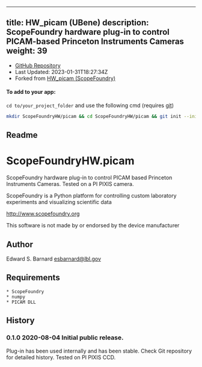 
---
title: HW_picam (UBene)
description: ScopeFoundry hardware plug-in to control PICAM-based Princeton Instruments Cameras
weight: 39
---
- [GitHub Repository](https://github.com/UBene/HW_picam)
- Last Updated: 2023-01-31T18:27:34Z
- Forked from [HW_picam (ScopeFoundry)](/docs/300_reference/hw-components/HW_picam-ScopeFoundry)

#### To add to your app:

`cd to/your_project_folder` and use the following cmd (requires [git](/docs/100_development/20_git/))

```bash
mkdir ScopeFoundryHW/picam && cd ScopeFoundryHW/picam && git init --initial-branch=master && git remote add upstream_UBene https://github.com/UBene/HW_picam && git pull upstream_UBene master && cd ../..
```

## Readme
ScopeFoundryHW.picam
===================================

ScopeFoundry hardware plug-in to control PICAM based Princeton Instruments
Cameras. Tested on a PI PIXIS camera.

ScopeFoundry is a Python platform for controlling custom laboratory 
experiments and visualizing scientific data

<http://www.scopefoundry.org>

This software is not made by or endorsed by the device manufacturer


Author
----------

Edward S. Barnard <esbarnard@lbl.gov>


Requirements
------------

	* ScopeFoundry
	* numpy
	* PICAM DLL
	
	
History
--------

### 0.1.0	2020-08-04	Initial public release.

Plug-in has been used internally and has been stable.
Check Git repository for detailed history. Tested on PI PIXIS CCD.


